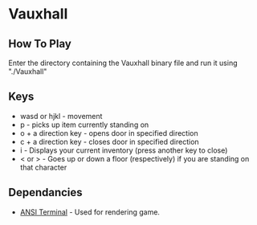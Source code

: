 # Vauxhall

## How To Play
Enter the directory containing the Vauxhall binary file and run it using "./Vauxhall"

## Keys
* wasd or hjkl - movement
* p - picks up item currently standing on
* o + a direction key - opens door in specified direction
* c + a direction key - closes door in specified direction
* i - Displays your current inventory (press another key to close)
* < or > - Goes up or down a floor (respectively) if you are standing on that character

## Dependancies
* [ANSI Terminal](https://hackage.haskell.org/package/ansi-terminal) - Used for rendering game.